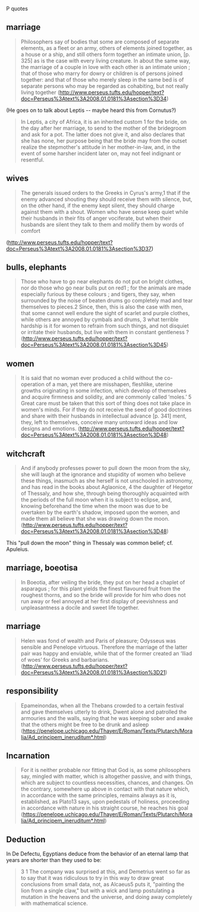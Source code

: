 P quotes


marriage
-------
> Philosophers say of bodies that some are composed of separate elements, as a fleet or an army, others of elements joined together, as a house or a ship, and still others form together an intimate union, [p. 325] as is the case with every living creature. In about the same way, the marriage of a couple in love with each other is an intimate union ; that of those who marry for dowry or children is of persons joined together: and that of those who merely sleep in the same bed is of separate persons who may be regarded as cohabiting, but not really living together
(http://www.perseus.tufts.edu/hopper/text?doc=Perseus%3Atext%3A2008.01.0181%3Asection%3D34)

(He goes on to talk about Leptis -- maybe heard this from Cornutus?)

> In Leptis, a city of Africa, it is an inherited custom 1 for the bride, on the day after her marriage, to send to the mother of the bridegroom and ask for a pot. The latter does not give it, and also declares that she has none, her purpose being that the bride may from the outset realize the stepmother's attitude in her mother-in-law, and, in the event of some harsher incident later on, may not feel indignant or resentful.


wives
-----
> The generals issued orders to the Greeks in Cyrus's army,1 that if the enemy advanced shouting they should receive them with silence, but, on the other hand, if the enemy kept silent, they should charge against them with a shout. Women who have sense keep quiet while their husbands in their fits of anger vociferate, but when their husbands are silent they talk to them and mollify them by words of comfort

(http://www.perseus.tufts.edu/hopper/text?doc=Perseus%3Atext%3A2008.01.0181%3Asection%3D37)


bulls, elephants
------------
> Those who have to go near elephants do not put on bright clothes, nor do those who go near bulls put on red1 ; for the animals are made especially furious by these colours ; and tigers, they say, when surrounded by the noise of beaten drums go completely mad and tear themselves to pieces.2 Since, then, this is also the case with men, that some cannot well endure the sight of scarlet and purple clothes, while others are annoyed by cymbals and drums, 3 what terrible hardship is it for women to refrain from such things, and not disquiet or irritate their husbands, but live with them in constant gentleness ?
(http://www.perseus.tufts.edu/hopper/text?doc=Perseus%3Atext%3A2008.01.0181%3Asection%3D45)

women
-----
>It is said that no woman ever produced a child without the co-operation of a man, yet there are misshapen, fleshlike, uterine growths originating in some infection, which develop of themselves and acquire firmness and solidity, and are commonly called ‘moles.’ 5 Great care must be taken that this sort of thing does not take place in women's minds. For if they do not receive the seed of good doctrines and share with their husbands in intellectual advance [p. 341] ment, they, left to themselves, conceive many untoward ideas and low designs and emotions.
(http://www.perseus.tufts.edu/hopper/text?doc=Perseus%3Atext%3A2008.01.0181%3Asection%3D48)


witchcraft
----------
>  And if anybody professes power to pull down the moon from the sky, she will laugh at the ignorance and stupidity of women who believe these things, inasmuch as she herself is not unschooled in astronomy, and has read in the books about Aglaonice, 4 the daughter of Hegetor of Thessaly, and how she, through being thoroughly acquainted with the periods of the full moon when it is subject to eclipse, and, knowing beforehand the time when the moon was due to be overtaken by the earth's shadow, imposed upon the women, and made them all believe that she was drawing down the moon.
(http://www.perseus.tufts.edu/hopper/text?doc=Perseus%3Atext%3A2008.01.0181%3Asection%3D48)

This "pull down the moon" thing in Thessaly was common belief; cf. Apuleius.

marriage, boeotisa
--------------
> In Boeotia, after veiling the bride, they put on her head a chaplet of asparagus ; for this plant yields the finest flavoured fruit from the roughest thorns, and so the bride will provide for him who does not run away or feel annoyed at her first display of peevishness and unpleasantness a docile and sweet life together.

marriage
---------
> Helen was fond of wealth and Paris of pleasure; Odysseus was sensible and Penelope virtuous. Therefore the marriage of the latter pair was happy and enviable, while that of the former created an ‘Iliad of woes’ for Greeks and barbarians.
(http://www.perseus.tufts.edu/hopper/text?doc=Perseus%3Atext%3A2008.01.0181%3Asection%3D21)

responsibility
---------
> Epameinondas, when all the Thebans crowded to a certain festival and gave themselves utterly to drink, Dwent alone and patrolled the armouries and the walls, saying that he was keeping sober and awake that the others might be free to be drunk and asleep
(https://penelope.uchicago.edu/Thayer/E/Roman/Texts/Plutarch/Moralia/Ad_principem_ineruditum*.html)


Incarnation
---------------
> For it is neither probable nor fitting that God is, as some philosophers say, mingled with matter, which is altogether passive, and with things, which are subject to countless necessities, chances, and changes. On the contrary, somewhere up above in contact with that nature which, in accordance with the same principles, remains always as it is, established, as Plato​13 says, upon pedestals of holiness, proceeding in accordance with nature in his straight course, he reaches his goal
(https://penelope.uchicago.edu/Thayer/E/Roman/Texts/Plutarch/Moralia/Ad_principem_ineruditum*.html)


Deduction
--------

In De Defectu, Egyptians deduce from the behavior of an eternal lamp that years are shorter than they used to be\:

> 3 1 The company was surprised at this, and Demetrius went so far as to say that it was ridiculous to try in this way to draw great conclusions from small data, not, as Alcaeus​5 puts it, "painting the lion from a single claw," but with a wick and lamp postulating a mutation in the heavens and the universe, and doing away completely with mathematical science.